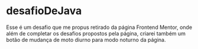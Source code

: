 # desafioDeJava
Esse é um desafio que me propus retirado da página Frontend Mentor, onde além de completar os desafios propostos pela página, criarei também um botão de mudança de moto diurno para modo noturno da página.
